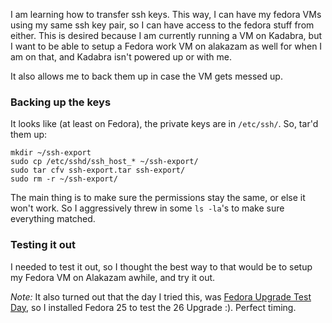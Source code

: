 I am learning how to transfer ssh keys. This way, I can have my fedora VMs using
my same ssh key pair, so I can have access to the fedora stuff from either. This
is desired because I am currently running a VM on Kadabra, but I want to be able
to setup a Fedora work VM on alakazam as well for when I am on that, and Kadabra
isn't powered up or with me.

It also allows me to back them up in case the VM gets messed up.

### Backing up the keys
It looks like (at least on Fedora), the private keys are in `/etc/ssh/`. So,
tar'd them up:

```
mkdir ~/ssh-export
sudo cp /etc/sshd/ssh_host_* ~/ssh-export/
sudo tar cfv ssh-export.tar ssh-export/
sudo rm -r ~/ssh-export/
```

The main thing is to make sure the permissions stay the same, or else it won't
work. So I aggressively threw in some `ls -la`'s to make sure everything
matched. 

### Testing it out
I needed to test it out, so I thought the best way to that would be to setup my
Fedora VM on Alakazam awhile, and try it out.

*Note:* It also turned out that the day I tried this, was [Fedora Upgrade Test Day](https://communityblog.fedoraproject.org/fedora-26-upgrade-test-day-2017-06-30/), so I installed Fedora 25 to test the 26 Upgrade :). Perfect timing.
